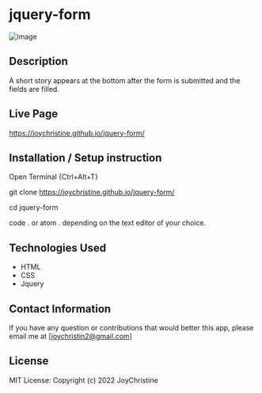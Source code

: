 # jquery-form
![image](https://user-images.githubusercontent.com/57414671/157438016-e38a6192-5db9-4d41-b672-5307d48aa434.png)

## Description
A short story appears at the  bottom after the form is submitted and the fields are filled.

## Live Page
https://joychristine.github.io/jquery-form/

 ## Installation / Setup instruction
Open Terminal {Ctrl+Alt+T}

git clone https://joychristine.github.io/jquery-form/

cd jquery-form

code . or atom . depending on the text editor of your choice.

 ## Technologies Used
* HTML
* CSS
* Jquery

 ## Contact Information
If you have any question or contributions that would better this app, please email me at [joychristin2@gmail.com]

 ## License
MIT License:
Copyright (c) 2022 JoyChristine
